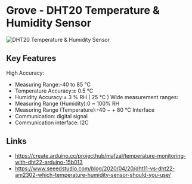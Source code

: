 # Grove - DHT20 Temperature & Humidity Sensor
![DHT20 Temperature & Humidity Sensor](https://files.seeedstudio.com/wiki/Grove-Temperature-Humidity-Sensor/pin-mode.jpg)

## Key Features

High Accuracy:
- Measuring Range:-40 to 85 ℃ 
- Temperature Accuracy:± 0.5 ℃
- Humidity Accuracy:± 3 % RH ( 25 ℃ )
Wide measurement ranges:
- Measuring Range (Humidity):0 ~ 100% RH
- Measuring Range (Temperature):-40 ~ + 80 ℃
Interface
- Communication: digital signal
- Communication interface: I2C

## Links
 - https://create.arduino.cc/projecthub/mafzal/temperature-monitoring-with-dht22-arduino-15b013
 - https://www.seeedstudio.com/blog/2020/04/20/dht11-vs-dht22-am2302-which-temperature-humidity-sensor-should-you-use/

